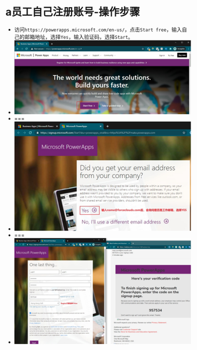 # a员工自己注册账号-操作步骤
+ 访问`https://powerapps.microsoft.com/en-us/`，点击`Start free`，输入自己的邮箱地址，选择`Yes`，输入验证码，选择`Start`。
+ ![01](imgs/10员工自己注册-01.jpg)
+ ===
+ ![02](imgs/10员工自己注册-02.jpg)
+ ===
+ ![03](imgs/10员工自己注册-03.jpg)